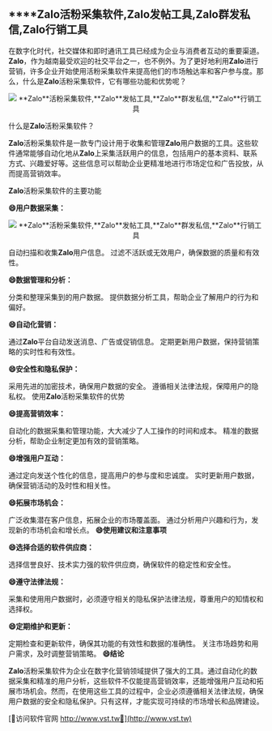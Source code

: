 ## ****Zalo**活粉采集软件,**Zalo**发帖工具,**Zalo**群发私信,**Zalo**行销工具**

在数字化时代，社交媒体和即时通讯工具已经成为企业与消费者互动的重要渠道。**Zalo**，作为越南最受欢迎的社交平台之一，也不例外。为了更好地利用**Zalo**进行营销，许多企业开始使用活粉采集软件来提高他们的市场触达率和客户参与度。那么，什么是**Zalo**活粉采集软件，它有哪些功能和优势呢？

 <center><img src="https://vst.tw/MP4/tuiguang/png/2.png" alt="**Zalo**活粉采集软件,**Zalo**发帖工具,**Zalo**群发私信,**Zalo**行销工具"></center>

什么是**Zalo**活粉采集软件？

**Zalo**活粉采集软件是一款专门设计用于收集和管理**Zalo**用户数据的工具。这些软件通常能够自动化地从**Zalo**上采集活跃用户的信息，包括用户的基本资料、联系方式、兴趣爱好等。这些信息可以帮助企业更精准地进行市场定位和广告投放，从而提高营销效率。

**Zalo**活粉采集软件的主要功能

**😄用户数据采集：**

 <center><img src="https://vst.tw/MP4/tuiguang/png/2.png" alt="**Zalo**活粉采集软件,**Zalo**发帖工具,**Zalo**群发私信,**Zalo**行销工具"></center>

自动扫描和收集**Zalo**用户信息。
过滤不活跃或无效用户，确保数据的质量和有效性。

**😄数据管理和分析：**

分类和整理采集到的用户数据。
提供数据分析工具，帮助企业了解用户的行为和偏好。

**😄自动化营销：**

通过**Zalo**平台自动发送消息、广告或促销信息。
定期更新用户数据，保持营销策略的实时性和有效性。

**😄安全性和隐私保护：**

采用先进的加密技术，确保用户数据的安全。
遵循相关法律法规，保障用户的隐私权。
使用**Zalo**活粉采集软件的优势

**😄提高营销效率：**

自动化的数据采集和管理功能，大大减少了人工操作的时间和成本。
精准的数据分析，帮助企业制定更加有效的营销策略。

**😄增强用户互动：**

通过定向发送个性化的信息，提高用户的参与度和忠诚度。
实时更新用户数据，确保营销活动的及时性和相关性。

**😄拓展市场机会：**

广泛收集潜在客户信息，拓展企业的市场覆盖面。
通过分析用户兴趣和行为，发现新的市场机会和增长点。
**😄使用建议和注意事项**

**😄选择合适的软件供应商：**

选择信誉良好、技术实力强的软件供应商，确保软件的稳定性和安全性。

**😄遵守法律法规：**

采集和使用用户数据时，必须遵守相关的隐私保护法律法规，尊重用户的知情权和选择权。

**😄定期维护和更新：**

定期检查和更新软件，确保其功能的有效性和数据的准确性。
关注市场趋势和用户需求，及时调整营销策略。
**😄结论**

**Zalo**活粉采集软件为企业在数字化营销领域提供了强大的工具。通过自动化的数据采集和精准的用户分析，这些软件不仅能提高营销效率，还能增强用户互动和拓展市场机会。然而，在使用这些工具的过程中，企业必须遵循相关法律法规，确保用户数据的安全和隐私保护。只有这样，才能实现可持续的市场增长和品牌建设。


[👻访问软件官网 http://www.vst.tw👻](http://www.vst.tw)
